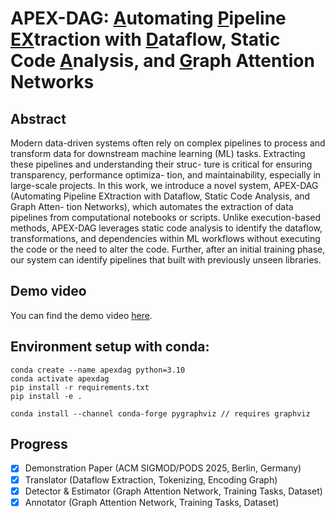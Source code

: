 # APEX-DAG: <ins>A</ins>utomating <ins>P</ins>ipeline <ins>EX</ins>traction with <ins>D</ins>ataflow, Static Code <ins>A</ins>nalysis, and <ins>G</ins>raph Attention Networks

## Abstract

Modern data-driven systems often rely on complex pipelines to
process and transform data for downstream machine learning (ML)
tasks. Extracting these pipelines and understanding their struc-
ture is critical for ensuring transparency, performance optimiza-
tion, and maintainability, especially in large-scale projects. In this
work, we introduce a novel system, APEX-DAG (Automating Pipeline
EXtraction with Dataflow, Static Code Analysis, and Graph Atten-
tion Networks), which automates the extraction of data pipelines
from computational notebooks or scripts. Unlike execution-based
methods, APEX-DAG leverages static code analysis to identify the
dataflow, transformations, and dependencies within ML workflows
without executing the code or the need to alter the code. Further,
after an initial training phase, our system can identify pipelines
that built with previously unseen libraries.

## Demo video
You can find the demo video <a href="https://drive.google.com/file/d/1Al18W68A5X8hl3LfdGuOFVs1WUtNogjB/view?usp=sharing">here</a>.

## Environment setup with conda:

```
conda create --name apexdag python=3.10
conda activate apexdag
pip install -r requirements.txt
pip install -e .

conda install --channel conda-forge pygraphviz // requires graphviz

```

## Progress

- [x] Demonstration Paper (ACM SIGMOD/PODS 2025, Berlin, Germany)
- [x] Translator (Dataflow Extraction, Tokenizing, Encoding Graph)
- [x] Detector & Estimator (Graph Attention Network, Training Tasks, Dataset)
- [x] Annotator (Graph Attention Network, Training Tasks, Dataset)